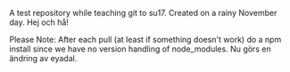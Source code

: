 A test repository while teaching git to su17.
Created on a rainy November day.
Hej och hå!

Please Note:
After each pull (at least if something doesn't work) 
do a npm install since we have no version handling
of node_modules.
Nu görs en ändring av eyadal.
